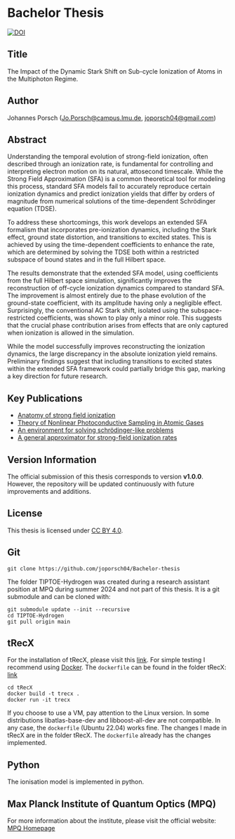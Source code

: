 # Bachelor Thesis
[![DOI](https://zenodo.org/badge/DOI/10.5281/zenodo.16223179.svg)](https://doi.org/10.5281/zenodo.16223179)

## Title
The Impact of the Dynamic Stark Shift on Sub-cycle Ionization of Atoms in the Multiphoton Regime.

## Author
Johannes Porsch (Jo.Porsch@campus.lmu.de, joporsch04@gmail.com)

## Abstract
Understanding the temporal evolution of strong-field ionization, often described through an ionization rate, is fundamental for controlling and interpreting electron motion on its natural, attosecond timescale.
While the Strong Field Approximation (SFA) is a common theoretical tool for modeling this process, standard SFA models fail to accurately reproduce certain ionization dynamics and predict ionization yields that differ by orders of magnitude from numerical solutions of the time-dependent Schrödinger equation (TDSE).

To address these shortcomings, this work develops an extended SFA formalism that incorporates pre-ionization dynamics, including the Stark effect, ground state distortion, and transitions to excited states. This is achieved by using the time-dependent coefficients to enhance the rate, which are determined by solving the TDSE both within a restricted subspace of bound states and in the full Hilbert space.

The results demonstrate that the extended SFA model, using coefficients from the full Hilbert space simulation, significantly improves the reconstruction of off-cycle ionization dynamics compared to standard SFA. The improvement is almost entirely due to the phase evolution of the ground-state coefficient, with its amplitude having only a negligible effect. Surprisingly, the conventional AC Stark shift, isolated using the subspace-restricted coefficients, was shown to play only a minor role. This suggests that the crucial phase contribution arises from effects that are only captured when ionization is allowed in the simulation.

While the model successfully improves reconstructing the ionization dynamics, the large discrepancy in the absolute ionization yield remains. Preliminary findings suggest that including transitions to excited states within the extended SFA framework could partially bridge this gap, marking a key direction for future research.

## Key Publications
- [Anatomy of strong field ionization](https://doi.org/10.1080/0950034042000275360)
- [Theory of Nonlinear Photoconductive Sampling in Atomic Gases](https://doi.org/10.1002/andp.202300322)
- [An environment for solving schrödinger-like problems](https://gitlab.physik.uni-muenchen.de/AG-Scrinzi/tRecX)
- [A general approximator for strong-field ionization rates](https://arxiv.org/abs/2507.03996)

## Version Information
The official submission of this thesis corresponds to version **v1.0.0**. However, the repository will be updated continuously with future improvements and additions.

## License
This thesis is licensed under [CC BY 4.0](https://creativecommons.org/licenses/by/4.0/).


## Git
```
git clone https://github.com/joporsch04/Bachelor-thesis
```
The folder TIPTOE-Hydrogen was created during a research assistant position at MPQ during summer 2024 and not part of this thesis. It is a git submodule and can be cloned with:
```
git submodule update --init --recursive
cd TIPTOE-Hydrogen
git pull origin main
```

## tRecX
For the installation of tRecX, please visit this [link](https://gitlab.physik.uni-muenchen.de/AG-Scrinzi/tRecX). For simple testing I recommend using [Docker](https://www.docker.com/). The `dockerfile` can be found in the folder tRecX:
[link](https://gitlab.physik.uni-muenchen.de/AG-Scrinzi/tRecX)
```
cd tRecX
docker build -t trecx .
docker run -it trecx
```
If you choose to use a VM, pay attention to the Linux version. In some distributions libatlas-base-dev and libboost-all-dev are not compatible. In any case, the `dockerfile` (Ubuntu 22.04) works fine. The changes I made in tRecX are in the folder tRecX. The `dockerfile` already has the changes implemented. 

## Python
The ionisation model is implemented in python. 

## Max Planck Institute of Quantum Optics (MPQ)
For more information about the institute, please visit the official website:
[MPQ Homepage](https://www.mpq.mpg.de)
